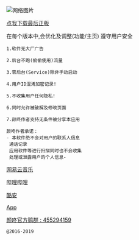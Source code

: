 ![网络图片](http://nico-1.oss-cn-beijing.aliyuncs.com/%E5%B9%BF%E5%91%8A%E5%9B%BE%E7%89%87.png)

[点我下载最后正版](https://github.com/stytooldex/bmob_v8/blob/master/commits.md)

在每个版本中,会优化及调整(功能/主页) 遵守用户安全
```
1.软件无大厂广告

2.后台不跑(偷偷使用)流量

3.零后台(Service)除非手动启动

4.用户ID混淆加密记录!

5.不收集用户任何隐私!

6.同时允许被破解及修改页面

7.颜咚作者支持无条件被分享本应用
```
```
颜咚作者承诺：
- 本软件绝不会对用户的联系人信息
 通话记录
 应用软件等进行扫描同时也不会收集
 处理或泄露用户的个人信息-
```
[网易云音乐](https://music.163.com/#/user/home?id=323389979)

[哔哩哔哩](http://space.bilibili.com/14674372)

[酷安](http://www.coolapk.com/u/545518)

[App](https://www.coolapk.com/apk/nico.styTool)

[颜咚官方鹅群 : 455294159 ](https://jq.qq.com/?_wv=1027&k=5UILrLB)
```
@2016-2019
``` 

